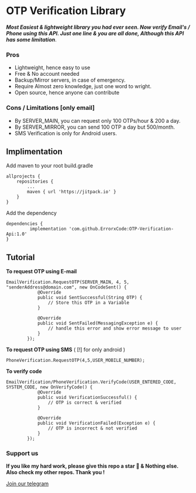 # **OTP Verification Library**

***Most Easiest & lightweight library you had ever seen. Now verify Email's / Phone using this API. Just one line & you are all done, Although this API has some limitation***. 


### Pros
- Lightweight, hence easy to use
- Free & No account needed
- Backup/Mirror servers, in case of emergency.
- Require Almost zero knowledge, just one word to wright.
- Open source, hence anyone can contribute

### Cons / Limitations [only email]
- By SERVER_MAIN, you can request only 100 OTPs/hour & 200 a day.
- By SERVER_MIRROR, you can send 100 OTP a day but 500/month.
- SMS Verification is only for Android users.

## Implimentation
Add maven to your root build.gradle
```
allprojects {
	repositories {
		...
		maven { url 'https://jitpack.io' }
	}
}
```
Add the dependency
```
dependencies {
	     implementation 'com.github.ErrorxCode:OTP-Verification-Api:1.0'
}
```

## Tutorial
**To request OTP using E-mail**

```
EmailVerification.RequestOTP(SERVER_MAIN, 4, 5, "senderAddress@domain.com", new OnCodeSent() {
            @Override
            public void SentSuccessful(String OTP) {
                // Store this OTP in a Variable
            }

            @Override
            public void SentFailed(MessagingException e) {
                // handle this error and show error message to user
            }
        });
```

**To request OTP using SMS** ( [!] for only android )

```
PhoneVerification.RequestOTP(4,5,USER_MOBILE_NUMBER);
```
**To verify code**
```
EmailVerification/PhoneVerification.VerifyCode(USER_ENTERED_CODE, SYSTEM_CODE, new OnVerifyCode() {
            @Override
            public void VerificationSuccessful() {
                // OTP is correct & verified
            }

            @Override
            public void VerificationFailed(Exception e) {
                // OTP is incorrect & not verified
            }
        });
```

### Support us
**If you like my hard work, please give this repo a star 🌟 & Nothing else.**
**Also check my other repos. Thank you !**


[Join our telegram ](http://t.me/TeamDestroyerss)
